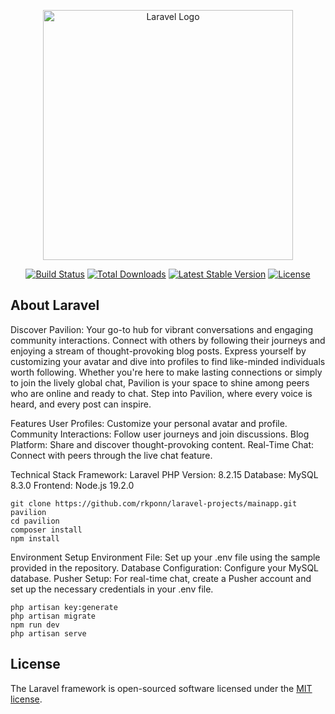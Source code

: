 <p align="center"><a href="https://laravel.com" target="_blank"><img src="https://raw.githubusercontent.com/laravel/art/master/logo-lockup/5%20SVG/2%20CMYK/1%20Full%20Color/laravel-logolockup-cmyk-red.svg" width="400" alt="Laravel Logo"></a></p>

<p align="center">
<a href="https://github.com/laravel/framework/actions"><img src="https://github.com/laravel/framework/workflows/tests/badge.svg" alt="Build Status"></a>
<a href="https://packagist.org/packages/laravel/framework"><img src="https://img.shields.io/packagist/dt/laravel/framework" alt="Total Downloads"></a>
<a href="https://packagist.org/packages/laravel/framework"><img src="https://img.shields.io/packagist/v/laravel/framework" alt="Latest Stable Version"></a>
<a href="https://packagist.org/packages/laravel/framework"><img src="https://img.shields.io/packagist/l/laravel/framework" alt="License"></a>
</p>

## About Laravel

Discover Pavilion: Your go-to hub for vibrant conversations and engaging community interactions. Connect with others by following their journeys and enjoying a stream of thought-provoking blog posts. Express yourself by customizing your avatar and dive into profiles to find like-minded individuals worth following. Whether you're here to make lasting connections or simply to join the lively global chat, Pavilion is your space to shine among peers who are online and ready to chat. Step into Pavilion, where every voice is heard, and every post can inspire.

Features
User Profiles: Customize your personal avatar and profile.
Community Interactions: Follow user journeys and join discussions.
Blog Platform: Share and discover thought-provoking content.
Real-Time Chat: Connect with peers through the live chat feature.

Technical Stack
Framework: Laravel
PHP Version: 8.2.15
Database: MySQL 8.3.0
Frontend: Node.js 19.2.0

```
git clone https://github.com/rkponn/laravel-projects/mainapp.git pavilion
cd pavilion
composer install
npm install
```

Environment Setup
Environment File: Set up your .env file using the sample provided in the repository.
Database Configuration: Configure your MySQL database.
Pusher Setup: For real-time chat, create a Pusher account and set up the necessary credentials in your .env file.

```
php artisan key:generate
php artisan migrate
npm run dev
php artisan serve
```


## License

The Laravel framework is open-sourced software licensed under the [MIT license](https://opensource.org/licenses/MIT).
